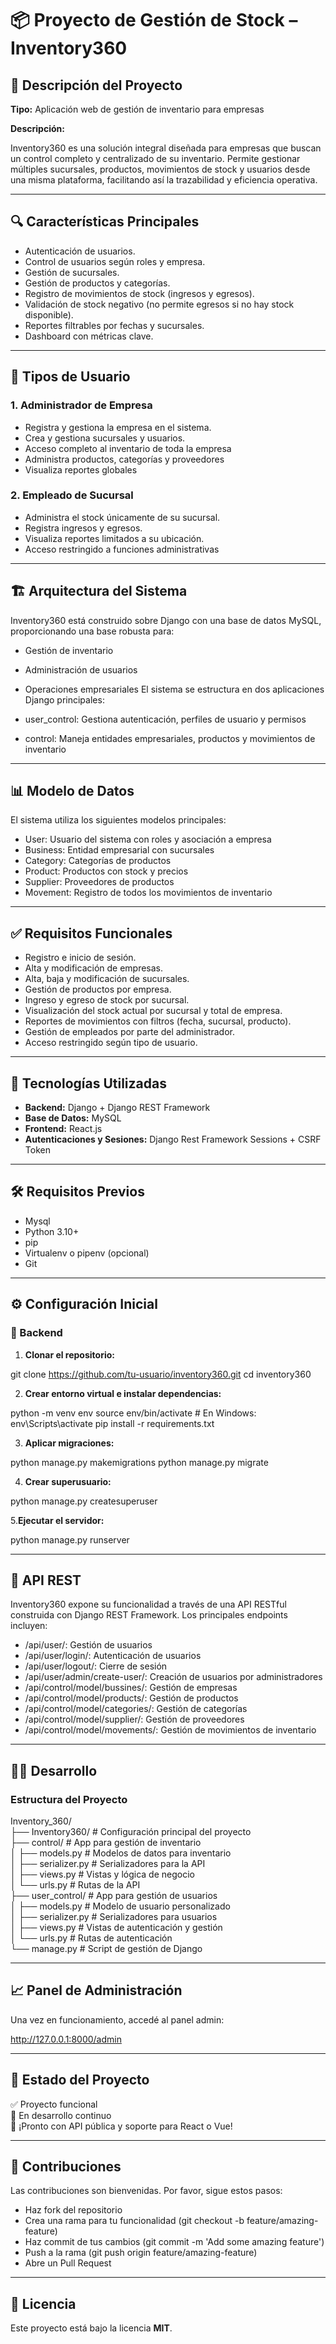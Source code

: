 # 📦 Proyecto de Gestión de Stock – Inventory360

## 📄 Descripción del Proyecto

**Tipo:** Aplicación web de gestión de inventario para empresas

**Descripción:**

Inventory360 es una solución integral diseñada para empresas que buscan un control completo y centralizado de su inventario. Permite gestionar múltiples sucursales, productos, movimientos de stock y usuarios desde una misma plataforma, facilitando así la trazabilidad y eficiencia operativa.

---

## 🔍 Características Principales

- Autenticación de usuarios.
- Control de usuarios según roles y empresa.
- Gestión de sucursales.
- Gestión de productos y categorías.
- Registro de movimientos de stock (ingresos y egresos).
- Validación de stock negativo (no permite egresos si no hay stock disponible).
- Reportes filtrables por fechas y sucursales.
- Dashboard con métricas clave.

---

## 👥 Tipos de Usuario

### 1. Administrador de Empresa
- Registra y gestiona la empresa en el sistema.
- Crea y gestiona sucursales y usuarios.
- Acceso completo al inventario de toda la empresa
- Administra productos, categorías y proveedores
- Visualiza reportes globales

### 2. Empleado de Sucursal
- Administra el stock únicamente de su sucursal.
- Registra ingresos y egresos.
- Visualiza reportes limitados a su ubicación.
- Acceso restringido a funciones administrativas

---

## 🏗️ Arquitectura del Sistema
Inventory360 está construido sobre Django con una base de datos MySQL, proporcionando una base robusta para:

- Gestión de inventario
- Administración de usuarios
- Operaciones empresariales
El sistema se estructura en dos aplicaciones Django principales:

- user_control: Gestiona autenticación, perfiles de usuario y permisos
- control: Maneja entidades empresariales, productos y movimientos de inventario

---

## 📊 Modelo de Datos
El sistema utiliza los siguientes modelos principales:

- User: Usuario del sistema con roles y asociación a empresa
- Business: Entidad empresarial con sucursales
- Category: Categorías de productos
- Product: Productos con stock y precios
- Supplier: Proveedores de productos
- Movement: Registro de todos los movimientos de inventario
---

## ✅ Requisitos Funcionales

- Registro e inicio de sesión.
- Alta y modificación de empresas.
- Alta, baja y modificación de sucursales.
- Gestión de productos por empresa.
- Ingreso y egreso de stock por sucursal.
- Visualización del stock actual por sucursal y total de empresa.
- Reportes de movimientos con filtros (fecha, sucursal, producto).
- Gestión de empleados por parte del administrador.
- Acceso restringido según tipo de usuario.

---

## 🚀 Tecnologías Utilizadas

- **Backend:** Django + Django REST Framework
- **Base de Datos:** MySQL
- **Frontend:** React.js
- **Autenticaciones y Sesiones:**  Django Rest Framework Sessions + CSRF Token

---

## 🛠️ Requisitos Previos

- Mysql
- Python 3.10+
- pip
- Virtualenv o pipenv (opcional)
- Git

---

## ⚙️ Configuración Inicial

### 🔧 Backend

1. **Clonar el repositorio:**

git clone https://github.com/tu-usuario/inventory360.git
cd inventory360

2. **Crear entorno virtual e instalar dependencias:**

python -m venv env
source env/bin/activate  # En Windows: env\\Scripts\\activate
pip install -r requirements.txt

3. **Aplicar migraciones:**

python manage.py makemigrations
python manage.py migrate

4. **Crear superusuario:**

python manage.py createsuperuser

5.**Ejecutar el servidor:**

python manage.py runserver


---

## 🔌 API REST
Inventory360 expone su funcionalidad a través de una API RESTful construida con Django REST Framework. Los principales endpoints incluyen:

- /api/user/: Gestión de usuarios
- /api/user/login/: Autenticación de usuarios
- /api/user/logout/: Cierre de sesión
- /api/user/admin/create-user/: Creación de usuarios por administradores
- /api/control/model/bussines/: Gestión de empresas
- /api/control/model/products/: Gestión de productos
- /api/control/model/categories/: Gestión de categorías
- /api/control/model/supplier/: Gestión de proveedores
- /api/control/model/movements/: Gestión de movimientos de inventario


---


## 👨‍💻 Desarrollo

### Estructura del Proyecto

Inventory_360/  
├── Inventory360/          # Configuración principal del proyecto  
├── control/               # App para gestión de inventario  
│   ├── models.py          # Modelos de datos para inventario  
│   ├── serializer.py      # Serializadores para la API  
│   ├── views.py           # Vistas y lógica de negocio  
│   └── urls.py            # Rutas de la API  
├── user_control/          # App para gestión de usuarios  
│   ├── models.py          # Modelo de usuario personalizado  
│   ├── serializer.py      # Serializadores para usuarios  
│   ├── views.py           # Vistas de autenticación y gestión  
│   └── urls.py            # Rutas de autenticación  
└── manage.py              # Script de gestión de Django  


---


## 📈 Panel de Administración

Una vez en funcionamiento, accedé al panel admin:

http://127.0.0.1:8000/admin


---

## 📌 Estado del Proyecto

✅ Proyecto funcional  
🔄 En desarrollo continuo  
📢 ¡Pronto con API pública y soporte para React o Vue!

---


## 🤝 Contribuciones
Las contribuciones son bienvenidas. Por favor, sigue estos pasos:

- Haz fork del repositorio
- Crea una rama para tu funcionalidad (git checkout -b feature/amazing-feature)
- Haz commit de tus cambios (git commit -m 'Add some amazing feature')
- Push a la rama (git push origin feature/amazing-feature)
- Abre un Pull Request


---


## 📄 Licencia

Este proyecto está bajo la licencia **MIT**.
